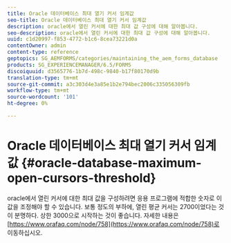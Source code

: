```yaml
---
title: Oracle 데이터베이스 최대 열기 커서 임계값
seo-title: Oracle 데이터베이스 최대 열기 커서 임계값
description: oracle에서 열린 커서에 대한 최대 값 구성에 대해 알아봅니다.
seo-description: oracle에서 열린 커서에 대한 최대 값 구성에 대해 알아봅니다.
uuid: c1d20997-f853-4772-b1c6-8cea73221d0a
contentOwner: admin
content-type: reference
geptopics: SG_AEMFORMS/categories/maintaining_the_aem_forms_database
products: SG_EXPERIENCEMANAGER/6.5/FORMS
discoiquuid: d3565776-1b7d-498c-9840-b17f80170d9b
translation-type: tm+mt
source-git-commit: a3c303d4e3a85e1b2e794bec2006c335056309fb
workflow-type: tm+mt
source-wordcount: '101'
ht-degree: 0%

---
```



# Oracle 데이터베이스 최대 열기 커서 임계값 {#oracle-database-maximum-open-cursors-threshold}

oracle에서 열린 커서에 대한 최대 값을 구성하려면 응용 프로그램에 적합한 숫자로 이 값을 조정해야 할 수 있습니다. 보통 정도의 부하에, 열린 평균 커서는 2700이었다는 것이 분명하다. 상한 3000으로 시작하는 것이 좋습니다. 자세한 내용은 [https://www.orafaq.com/node/758](https://www.orafaq.com/node/758)로 이동하십시오.
